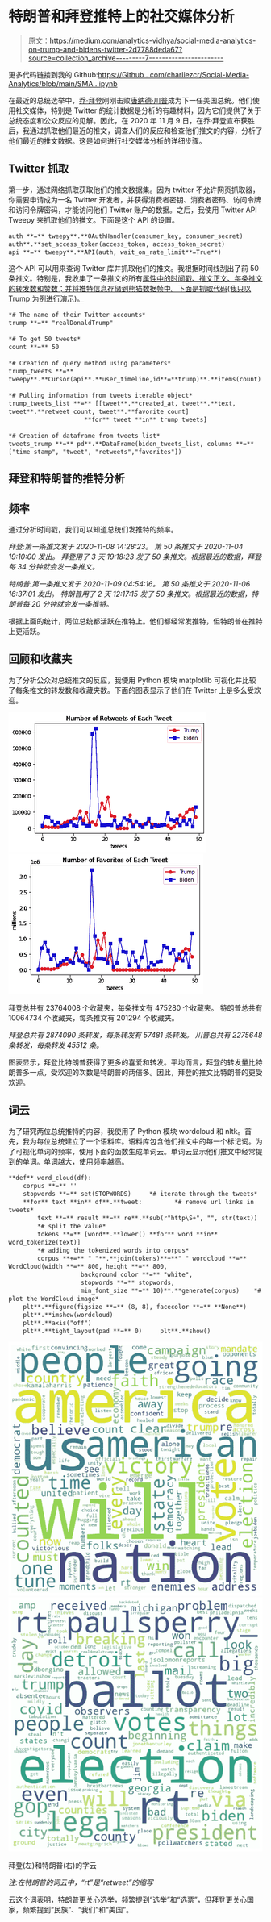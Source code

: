 # 特朗普和拜登推特上的社交媒体分析

> 原文：<https://medium.com/analytics-vidhya/social-media-analytics-on-trump-and-bidens-twitter-2d7788deda67?source=collection_archive---------7----------------------->

更多代码链接到我的 Github:[https://Github . com/charliezcr/Social-Media-Analytics/blob/main/SMA . ipynb](https://github.com/charliezcr/Social-Media-Analytics/blob/main/sma.ipynb)

在最近的总统选举中，[乔·拜登](https://twitter.com/JoeBiden)刚刚击败[唐纳德·川普](https://twitter.com/realDonaldTrump)成为下一任美国总统。他们使用社交媒体，特别是 Twitter 的统计数据是分析的有趣材料，因为它们提供了关于总统态度和公众反应的见解。因此，在 2020 年 11 月 9 日，在乔·拜登宣布获胜后，我通过抓取他们最近的推文，调查人们的反应和检查他们推文的内容，分析了他们最近的推文数据。这是如何进行社交媒体分析的详细步骤。

## Twitter 抓取

第一步，通过网络抓取获取他们的推文数据集。因为 twitter 不允许网页抓取器，你需要申请成为一名 Twitter 开发者，并获得消费者密钥、消费者密码、访问令牌和访问令牌密码，才能访问他们 Twitter 账户的数据。之后，我使用 Twitter API Tweepy 来抓取他们的推文。下面是这个 API 的设置。

```
auth **=** tweepy**.**OAuthHandler(consumer_key, consumer_secret)
auth**.**set_access_token(access_token, access_token_secret)
api **=** tweepy**.**API(auth, wait_on_rate_limit**=True**)
```

这个 API 可以用来查询 Twitter 库并抓取他们的推文。我根据时间线刮出了前 50 条推文。特别是，我收集了一条推文的所有[属性中的时间戳、推文正文、每条推文的转发数和赞数；并将推特信息存储到熊猫数据帧中。下面是抓取代码(我只以 Trump 为例进行演示)。](https://www.geeksforgeeks.org/python-status-object-in-tweepy/)

```
*# The name of their Twitter accounts*
trump **=** "realDonaldTrump"

*# To get 50 tweets*
count **=** 50

*# Creation of query method using parameters*
trump_tweets **=** tweepy**.**Cursor(api**.**user_timeline,id**=**trump)**.**items(count)

*# Pulling information from tweets iterable object*
trump_tweets_list **=** [[tweet**.**created_at, tweet**.**text, tweet**.**retweet_count, tweet**.**favorite_count] 
                     **for** tweet **in** trump_tweets]

*# Creation of dataframe from tweets list*
tweets_trump **=** pd**.**DataFrame(biden_tweets_list, columns **=** ["time stamp", "tweet", "retweets","favorites"])
```

## 拜登和特朗普的推特分析

## 频率

通过分析时间戳，我们可以知道总统们发推特的频率。

*拜登:第一条推文发于 2020-11-08 14:28:23。
第 50 条推文于 2020-11-04 19:10:00 发出。
拜登用了 3 天 19:18:23 发了 50 条推文。根据最近的数据，拜登每 34 分钟就会发一条推文。*

*特朗普:第一条推文发于 2020-11-09 04:54:16。
第 50 条推文于 2020-11-06 16:37:01 发出。
特朗普用了 2 天 12:17:15 发了 50 条推文。根据最近的数据，特朗普每 20 分钟就会发一条推特。*

根据上面的统计，两位总统都活跃在推特上。他们都经常发推特，但特朗普在推特上更活跃。

## 回顾和收藏夹

为了分析公众对总统推文的反应，我使用 Python 模块 matplotlib 可视化并比较了每条推文的转发数和收藏夹数。下面的图表显示了他们在 Twitter 上是多么受欢迎。

![](img/05d20507099cb7272366385ebef02eb4.png)![](img/3ab85d8e225b729378fca509072778b2.png)

拜登总共有 23764008 个收藏夹，每条推文有 475280 个收藏夹。
特朗普总共有 10064734 个收藏夹，每条推文有 201294 个收藏夹。

*拜登总共有 2874090 条转发，每条转发有 57481 条转发。
川普总共有 2275648 条转发，每条转发 45512 条。*

图表显示，拜登比特朗普获得了更多的喜爱和转发。平均而言，拜登的转发量比特朗普多一点，受欢迎的次数是特朗普的两倍多。因此，拜登的推文比特朗普的更受欢迎。

## 词云

为了研究两位总统推特的内容，我使用了 Python 模块 wordcloud 和 nltk。首先，我为每位总统建立了一个语料库。语料库包含他们推文中的每一个标记词。为了可视化单词的频率，使用下面的函数生成单词云。单词云显示他们推文中经常提到的单词。单词越大，使用频率越高。

```
**def** word_cloud(df):
    corpus **=** '' 
    stopwords **=** set(STOPWORDS)     *# iterate through the tweets*
    **for** text **in** df**.**tweet:         *# remove url links in tweets*
        text **=** result **=** re**.**sub(r"http\S+", "", str(text))
        *# split the value* 
        tokens **=** [word**.**lower() **for** word **in** word_tokenize(text)]
        *# adding the tokenized words into corpus*
        corpus **+=** " "**.**join(tokens)**+**" " wordcloud **=** WordCloud(width **=** 800, height **=** 800, 
                    background_color **=** "white", 
                    stopwords **=** stopwords, 
                    min_font_size **=** 10)**.**generate(corpus)    *# plot the WordCloud image* 
    plt**.**figure(figsize **=** (8, 8), facecolor **=** **None**) 
    plt**.**imshow(wordcloud) 
    plt**.**axis("off") 
    plt**.**tight_layout(pad **=** 0)     plt**.**show()
```

![](img/0064da39b60dcabb0c85c13666819eb9.png)![](img/912b01276f8384e0f6adf38d7260e92f.png)

拜登(左)和特朗普(右)的字云

*注:在特朗普的词云中，“rt”是“retweet”的缩写*

云这个词表明，特朗普更关心选举，频繁提到“选举”和“选票”，但拜登更关心国家，频繁提到“民族”、“我们”和“美国”。